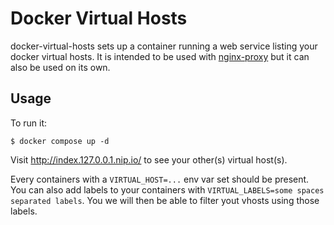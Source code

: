 # Docker Virtual Hosts

docker-virtual-hosts sets up a container running a web service listing your docker virtual hosts. It is intended to be used with [nginx-proxy][1] but it can also be used on its own.

## Usage

To run it:

    $ docker compose up -d

Visit http://index.127.0.0.1.nip.io/ to see your other(s) virtual host(s).

Every containers with a `VIRTUAL_HOST=...` env var set should be present. You can also add labels to your containers with `VIRTUAL_LABELS=some spaces separated labels`. You we will then be able to filter yout vhosts using those labels.

[1]: https://github.com/jwilder/nginx-proxy
